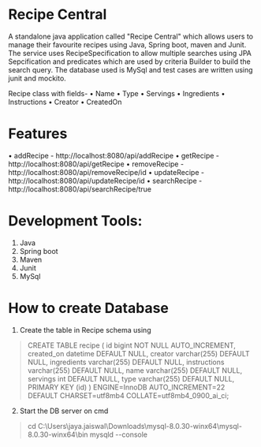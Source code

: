 # Recipe Central
A standalone java application called "Recipe Central" which allows users to manage their favourite recipes using Java, Spring boot, maven and Junit. The service uses RecipeSpecification to allow multiple searches using JPA Sepcification and predicates which are used by criteria Builder to build the search query. The database used is MySql and test cases are written using junit and mockito.

Recipe class with fields-
•	Name
•	Type
•	Servings
•	Ingredients
•	Instructions
•	Creator
•	CreatedOn


# Features

•	addRecipe - http://localhost:8080/api/addRecipe
•	getRecipe - http://localhost:8080/api/getRecipe
•	removeRecipe - http://localhost:8080/api/removeRecipe/id
•	updateRecipe - http://localhost:8080/api/updateRecipe/id
•	searchRecipe - http://localhost:8080/api/searchRecipe/true


# Development Tools:
1. Java
2. Spring boot
3. Maven
4. Junit
5. MySql

# How to create Database 

1. Create the table in Recipe schema using

> CREATE TABLE recipe ( id bigint NOT NULL AUTO_INCREMENT, created_on datetime DEFAULT NULL, creator varchar(255) DEFAULT NULL, ingredients varchar(255) DEFAULT NULL, instructions varchar(255) DEFAULT NULL, name varchar(255) DEFAULT NULL, servings int DEFAULT NULL, type varchar(255) DEFAULT NULL, PRIMARY KEY (id) ) ENGINE=InnoDB AUTO_INCREMENT=22 DEFAULT CHARSET=utf8mb4 COLLATE=utf8mb4_0900_ai_ci;

2. Start the DB server on cmd

> cd C:\Users\jaya.jaiswal\Downloads\mysql-8.0.30-winx64\mysql-8.0.30-winx64\bin 
> mysqld --console
